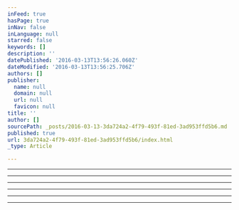 ```yaml
---
inFeed: true
hasPage: true
inNav: false
inLanguage: null
starred: false
keywords: []
description: ''
datePublished: '2016-03-13T13:56:26.060Z'
dateModified: '2016-03-13T13:56:25.706Z'
authors: []
publisher:
  name: null
  domain: null
  url: null
  favicon: null
title: ''
author: []
sourcePath: _posts/2016-03-13-3da724a2-4f79-493f-81ed-3ad953ffd5b6.md
published: true
url: 3da724a2-4f79-493f-81ed-3ad953ffd5b6/index.html
_type: Article

---
```

****

****

****

****

****

****